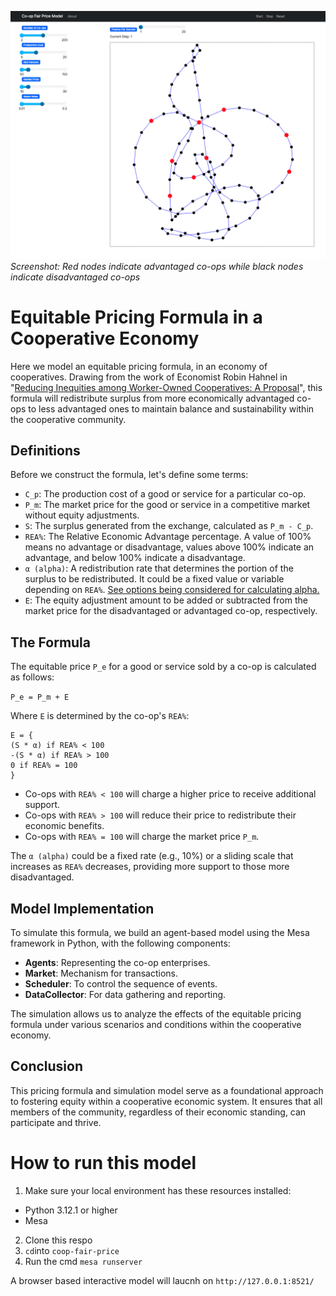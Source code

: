 ![](https://github.com/Post-Capitalist-Labs/models/blob/main/coop-fair-price/assets/Screenshot%202024-01-10%20at%2009.50.29.png?raw=true)
<i>Screenshot: Red nodes indicate advantaged co-ops while black nodes indicate disadvantaged co-ops</i> 

# Equitable Pricing Formula in a Cooperative Economy

Here we model an equitable pricing formula, in an economy of cooperatives. Drawing from the work of Economist Robin Hahnel in "[Reducing Inequities among Worker-Owned Cooperatives: A Proposal](http://www.jstor.org/stable/20642477)", this formula will redistribute surplus from more economically advantaged co-ops to less advantaged ones to maintain balance and sustainability within the cooperative community.

## Definitions

Before we construct the formula, let's define some terms:

- `C_p`: The production cost of a good or service for a particular co-op.
- `P_m`: The market price for the good or service in a competitive market without equity adjustments.
- `S`: The surplus generated from the exchange, calculated as `P_m - C_p`.
- `REA%`: The Relative Economic Advantage percentage. A value of 100% means no advantage or disadvantage, values above 100% indicate an advantage, and below 100% indicate a disadvantage.
- `α (alpha)`: A redistribution rate that determines the portion of the surplus to be redistributed. It could be a fixed value or variable depending on `REA%`. [See options being considered for calculating alpha.](https://github.com/Post-Capitalist-Labs/models/blob/main/coop-fair-price/calculate_alpha.md)
- `E`: The equity adjustment amount to be added or subtracted from the market price for the disadvantaged or advantaged co-op, respectively.

## The Formula

The equitable price `P_e` for a good or service sold by a co-op is calculated as follows:

`P_e = P_m + E`

Where `E` is determined by the co-op's `REA%`:
```
E = {
(S * α) if REA% < 100
-(S * α) if REA% > 100
0 if REA% = 100
}
```

- Co-ops with `REA% < 100` will charge a higher price to receive additional support.
- Co-ops with `REA% > 100` will reduce their price to redistribute their economic benefits.
- Co-ops with `REA% = 100` will charge the market price `P_m`.

The `α (alpha)` could be a fixed rate (e.g., 10%) or a sliding scale that increases as `REA%` decreases, providing more support to those more disadvantaged.

## Model Implementation

To simulate this formula, we build an agent-based model using the Mesa framework in Python, with the following components:

- **Agents**: Representing the co-op enterprises.
- **Market**: Mechanism for transactions.
- **Scheduler**: To control the sequence of events.
- **DataCollector**: For data gathering and reporting.

The simulation allows us to analyze the effects of the equitable pricing formula under various scenarios and conditions within the cooperative economy.

## Conclusion

This pricing formula and simulation model serve as a foundational approach to fostering equity within a cooperative economic system. It ensures that all members of the community, regardless of their economic standing, can participate and thrive.

# How to run this model

1. Make sure your local environment has these resources installed:
- Python 3.12.1 or higher
- Mesa

2. Clone this respo
3. `cd`into `coop-fair-price`
4. Run the cmd `mesa runserver` 

A browser based interactive model will laucnh on `http://127.0.0.1:8521/` 
